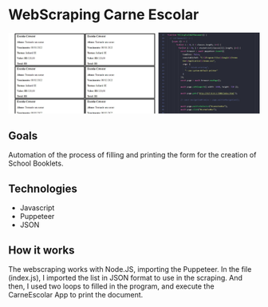 # WebScraping Carne Escolar
![Snapshot to the processing of webscraping](/design/webscraping_page_html.jpg)

## Goals
Automation of the process of filling and printing the form for the creation of School Booklets.

## Technologies
- Javascript
- Puppeteer
- JSON

## How it works
The webscraping works with Node.JS, importing the Puppeteer. 
In the file (index.js), I imported the list in JSON format to use in the scraping. 
And then, I used two loops to filled in the program, and execute the CarneEscolar App to print the document.
